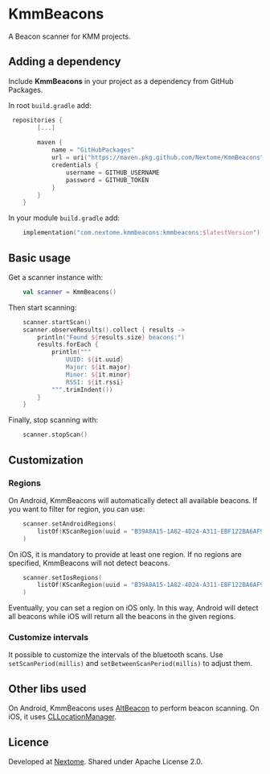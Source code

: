 # KmmBeacons
A Beacon scanner for KMM projects.

## Adding a dependency
Include **KmmBeacons** in your project as a dependency from GitHub Packages.

In root `build.gradle` add:
```kotlin
 repositories {
        [...]
    
        maven {
            name = "GitHubPackages"
            url = uri("https://maven.pkg.github.com/Nextome/KmmBeacons")
            credentials {
                username = GITHUB_USERNAME
                password = GITHUB_TOKEN
            }
        }
    }
```

In your module `build.gradle` add:
```kotlin
    implementation("com.nextome.kmmbeacons:kmmbeacons:$latestVersion")
```

## Basic usage
Get a scanner instance with:
```kotlin
    val scanner = KmmBeacons()
```

Then start scanning:
```kotlin
    scanner.startScan()
    scanner.observeResults().collect { results ->
        println("Found ${results.size} beacons:")
        results.forEach { 
            println("""
                UUID: ${it.uuid}
                Major: ${it.major}
                Minor: ${it.minor}
                RSSI: ${it.rssi}
            """.trimIndent())
        }
    }
```

Finally, stop scanning with:
```kotlin
    scanner.stopScan()
```

## Customization
### Regions
On Android, KmmBeacons will automatically detect all available beacons.
If you want to filter for region, you can use:
```kotlin
    scanner.setAndroidRegions(
        listOf(KScanRegion(uuid = "B39A8A15-1A82-4D24-A311-EBF122BA6AF9"))
    )
```

On iOS, it is mandatory to provide at least one region. If no regions are specified, KmmBeacons will not detect beacons.
```kotlin
    scanner.setIosRegions(
        listOf(KScanRegion(uuid = "B39A8A15-1A82-4D24-A311-EBF122BA6AF9"))
    )
```

Eventually, you can set a region on iOS only. In this way, Android will detect all beacons while iOS will return all the beacons in the given regions.

### Customize intervals
It possible to customize the intervals of the bluetooth scans. Use `setScanPeriod(millis)` and `setBetweenScanPeriod(millis)` to adjust them.

## Other libs used
On Android, KmmBeacons uses [AltBeacon](https://github.com/AltBeacon/android-beacon-library) to perform beacon scanning. On iOS, it uses [CLLocationManager](https://developer.apple.com/documentation/corelocation/cllocationmanager).

## Licence
Developed at [Nextome](https://nextome.com). Shared under Apache License 2.0.